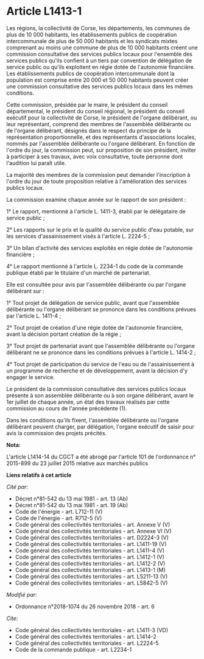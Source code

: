 # Article L1413-1

Les régions, la collectivité de Corse, les départements, les communes de plus de 10 000 habitants, les établissements publics
de coopération intercommunale de plus de 50 000 habitants et les syndicats mixtes comprenant au moins une commune de plus de
10 000 habitants créent une commission consultative des services publics locaux pour l'ensemble des services publics qu'ils
confient à un tiers par convention de délégation de service public ou qu'ils exploitent en régie dotée de l'autonomie
financière. Les établissements publics de coopération intercommunale dont la population est comprise entre 20 000 et 50 000
habitants peuvent créer une commission consultative des services publics locaux dans les mêmes conditions. 

Cette commission, présidée par le maire, le président du conseil départemental, le président du conseil régional, le
président du conseil exécutif pour la collectivité de Corse, le président de l'organe délibérant, ou leur représentant,
comprend des membres de l'assemblée délibérante ou de l'organe délibérant, désignés dans le respect du principe de la
représentation proportionnelle, et des représentants d'associations locales, nommés par l'assemblée délibérante ou l'organe
délibérant. En fonction de l'ordre du jour, la commission peut, sur proposition de son président, inviter à participer à ses
travaux, avec voix consultative, toute personne dont l'audition lui paraît utile. 

La majorité des membres de la commission peut demander l'inscription à l'ordre du jour de toute proposition relative à
l'amélioration des services publics locaux. 

La commission examine chaque année sur le rapport de son président : 

1° Le rapport, mentionné à l'article L. 1411-3, établi par le délégataire de service public ; 

2° Les rapports sur le prix et la qualité du service public d'eau potable, sur les services d'assainissement visés à
l'article L. 2224-5 ; 

3° Un bilan d'activité des services exploités en régie dotée de l'autonomie financière ; 

4° Le rapport mentionné à l'article L. 2234-1 du code de la commande publique établi par le titulaire d'un marché de
partenariat. 

Elle est consultée pour avis par l'assemblée délibérante ou par l'organe délibérant sur : 

1° Tout projet de délégation de service public, avant que l'assemblée délibérante ou l'organe délibérant se prononce dans les
conditions prévues par l'article L. 1411-4 ; 

2° Tout projet de création d'une régie dotée de l'autonomie financière, avant la décision portant création de la régie ; 

3° Tout projet de partenariat avant que l'assemblée délibérante ou l'organe délibérant ne se prononce dans les conditions
prévues à l'article L. 1414-2 ; 

4° Tout projet de participation du service de l'eau ou de l'assainissement à un programme de recherche et de développement,
avant la décision d'y engager le service. 

Le président de la commission consultative des services publics locaux présente à son assemblée délibérante ou à son organe
délibérant, avant le 1er juillet de chaque année, un état des travaux réalisés par cette commission au cours de l'année
précédente (1). 

Dans les conditions qu'ils fixent, l'assemblée délibérante ou l'organe délibérant peuvent charger, par délégation, l'organe
exécutif de saisir pour avis la commission des projets précités.

**Nota:**

L'article L1414-14 du CGCT a été abrogé par l'article 101 de l'ordonnance n° 2015-899 du 23 juillet 2015 relative aux marchés
publics

**Liens relatifs à cet article**

_Cité par_:

  - Décret n°81-542 du 13 mai 1981 - art. 13 (Ab)
  - Décret n°81-542 du 13 mai 1981 - art. 19 (Ab)
  - Code de l'énergie - art. L712-11 (V)
  - Code de l'énergie - art. R712-5 (V)
  - Code général des collectivités territoriales - art. Annexe V (V)
  - Code général des collectivités territoriales - art. Annexe VI (V)
  - Code général des collectivités territoriales - art. D2224-3 (V)
  - Code général des collectivités territoriales - art. L1411-19 (V)
  - Code général des collectivités territoriales - art. L1411-4 (V)
  - Code général des collectivités territoriales - art. L1412-1 (V)
  - Code général des collectivités territoriales - art. L1412-2 (V)
  - Code général des collectivités territoriales - art. L1413-1 (M)
  - Code général des collectivités territoriales - art. L5211-13 (V)
  - Code général des collectivités territoriales - art. L5842-5 (V)

_Modifié par_:

  - Ordonnance n°2018-1074 du 26 novembre 2018 - art. 6

_Cite_:

  - Code général des collectivités territoriales - art. L1411-3 (VD)
  - Code général des collectivités territoriales - art. L1414-2
  - Code général des collectivités territoriales - art. L2224-5
  - Code de la commande publique - art. L2234-1
